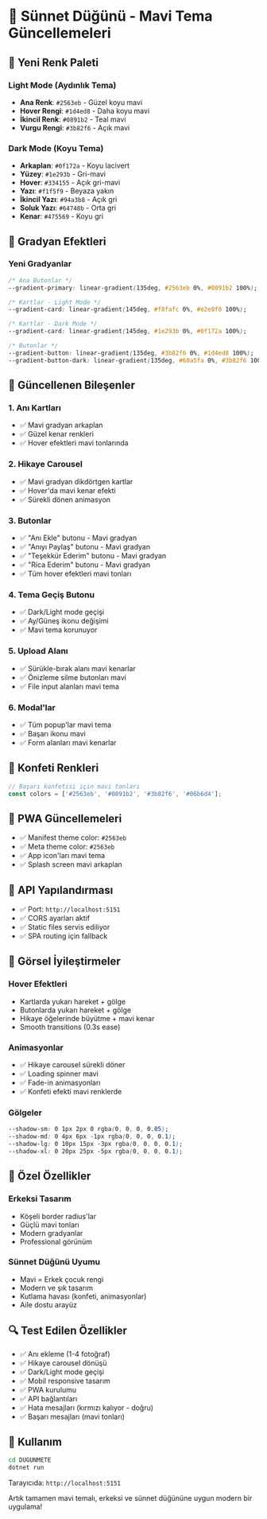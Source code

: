 # 🎨 Sünnet Düğünü - Mavi Tema Güncellemeleri

## 🔵 Yeni Renk Paleti

### Light Mode (Aydınlık Tema)
- **Ana Renk**: `#2563eb` - Güzel koyu mavi
- **Hover Rengi**: `#1d4ed8` - Daha koyu mavi
- **İkincil Renk**: `#0891b2` - Teal mavi  
- **Vurgu Rengi**: `#3b82f6` - Açık mavi

### Dark Mode (Koyu Tema)
- **Arkaplan**: `#0f172a` - Koyu lacivert
- **Yüzey**: `#1e293b` - Gri-mavi
- **Hover**: `#334155` - Açık gri-mavi
- **Yazı**: `#f1f5f9` - Beyaza yakın
- **İkincil Yazı**: `#94a3b8` - Açık gri
- **Soluk Yazı**: `#64748b` - Orta gri
- **Kenar**: `#475569` - Koyu gri

## 🎨 Gradyan Efektleri

### Yeni Gradyanlar
```css
/* Ana Butonlar */
--gradient-primary: linear-gradient(135deg, #2563eb 0%, #0891b2 100%);

/* Kartlar - Light Mode */
--gradient-card: linear-gradient(145deg, #f8fafc 0%, #e2e8f0 100%);

/* Kartlar - Dark Mode */
--gradient-card: linear-gradient(145deg, #1e293b 0%, #0f172a 100%);

/* Butonlar */
--gradient-button: linear-gradient(135deg, #3b82f6 0%, #1d4ed8 100%);
--gradient-button-dark: linear-gradient(135deg, #60a5fa 0%, #3b82f6 100%);
```

## 🔄 Güncellenen Bileşenler

### 1. Anı Kartları
- ✅ Mavi gradyan arkaplan
- ✅ Güzel kenar renkleri
- ✅ Hover efektleri mavi tonlarında

### 2. Hikaye Carousel
- ✅ Mavi gradyan dikdörtgen kartlar
- ✅ Hover'da mavi kenar efekti
- ✅ Sürekli dönen animasyon

### 3. Butonlar
- ✅ "Anı Ekle" butonu - Mavi gradyan
- ✅ "Anıyı Paylaş" butonu - Mavi gradyan  
- ✅ "Teşekkür Ederim" butonu - Mavi gradyan
- ✅ "Rica Ederim" butonu - Mavi gradyan
- ✅ Tüm hover efektleri mavi tonları

### 4. Tema Geçiş Butonu
- ✅ Dark/Light mode geçişi
- ✅ Ay/Güneş ikonu değişimi
- ✅ Mavi tema korunuyor

### 5. Upload Alanı
- ✅ Sürükle-bırak alanı mavi kenarlar
- ✅ Önizleme silme butonları mavi
- ✅ File input alanları mavi tema

### 6. Modal'lar
- ✅ Tüm popup'lar mavi tema
- ✅ Başarı ikonu mavi
- ✅ Form alanları mavi kenarlar

## 🎯 Konfeti Renkleri
```javascript
// Başarı konfetisi için mavi tonları
const colors = ['#2563eb', '#0891b2', '#3b82f6', '#06b6d4'];
```

## 📱 PWA Güncellemeleri
- ✅ Manifest theme color: `#2563eb`
- ✅ Meta theme color: `#2563eb`  
- ✅ App icon'ları mavi tema
- ✅ Splash screen mavi arkaplan

## 🚀 API Yapılandırması
- ✅ Port: `http://localhost:5151`
- ✅ CORS ayarları aktif
- ✅ Static files servis ediliyor
- ✅ SPA routing için fallback

## 💫 Görsel İyileştirmeler

### Hover Efektleri
- Kartlarda yukarı hareket + gölge
- Butonlarda yukarı hareket + gölge  
- Hikaye öğelerinde büyütme + mavi kenar
- Smooth transitions (0.3s ease)

### Animasyonlar
- ✅ Hikaye carousel sürekli döner
- ✅ Loading spinner mavi
- ✅ Fade-in animasyonları
- ✅ Konfeti efekti mavi renklerde

### Gölgeler
```css
--shadow-sm: 0 1px 2px 0 rgba(0, 0, 0, 0.05);
--shadow-md: 0 4px 6px -1px rgba(0, 0, 0, 0.1);
--shadow-lg: 0 10px 15px -3px rgba(0, 0, 0, 0.1);
--shadow-xl: 0 20px 25px -5px rgba(0, 0, 0, 0.1);
```

## 🎉 Özel Özellikler

### Erkeksi Tasarım
- Köşeli border radius'lar
- Güçlü mavi tonları
- Modern gradyanlar
- Professional görünüm

### Sünnet Düğünü Uyumu  
- Mavi = Erkek çocuk rengi
- Modern ve şık tasarım
- Kutlama havası (konfeti, animasyonlar)
- Aile dostu arayüz

## 🔍 Test Edilen Özellikler
- ✅ Anı ekleme (1-4 fotoğraf)
- ✅ Hikaye carousel dönüşü
- ✅ Dark/Light mode geçişi
- ✅ Mobil responsive tasarım
- ✅ PWA kurulumu
- ✅ API bağlantıları
- ✅ Hata mesajları (kırmızı kalıyor - doğru)
- ✅ Başarı mesajları (mavi tonları)

## 🚀 Kullanım
```bash
cd DUGUNMETE
dotnet run
```

Tarayıcıda: `http://localhost:5151`

Artık tamamen mavi temalı, erkeksi ve sünnet düğününe uygun modern bir uygulama!